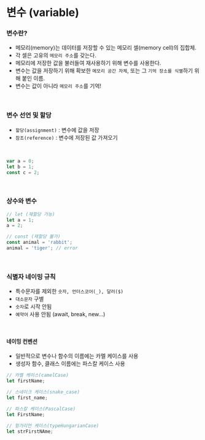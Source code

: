 # 변수 (variable)

### 변수란?

- 메모리(memory)는 데이터를 저장할 수 있는 메모리 셀(memory cell)의 집합체.
- 각 셀은 고유의 `메모리 주소`를 갖는다.
- 메모리에 저장한 값을 불러들여 재사용하기 위해 변수를 사용한다.
- 변수는 값을 저장하기 위해 확보한 `메모리 공간 자체`, 또는 그 `기억 장소를 식별`하기 위해 붙인 이름.
- 변수는 값이 아니라 `메모리 주소`를 기억!

<br/>

### 변수 선언 및 할당

- `할당(assignment)` : 변수에 값을 저장
- `참조(reference)` : 변수에 저장된 값 가져오기

<br/>

```javascript
var a = 0;
let b = 1;
const c = 2;
```

<br/>

### 상수와 변수

```javascript
// let (재할당 가능)
let a = 1;
a = 2;

// const (재할당 불가)
const animal = 'rabbit';
animal = 'tiger'; // error
```

<br/>

### 식별자 네이밍 규칙

- 특수문자를 제외한 `숫자, 언더스코어(_), 달러($)`
- `대소문자` 구별
- `숫자`로 시작 안됨
- `예약어` 사용 안됨 (await, break, new...)

<br/>

#### 네이밍 컨벤션

- 일반적으로 변수나 함수의 이름에는 카멜 케이스를 사용
- 생성자 함수, 클래스 이름에는 파스칼 케이스 사용

```javascript
// 카멜 케이스(camelCase)
let firstName;

// 스네이크 케이스(snake_case)
let first_name;

// 파스칼 케이스(PascalCase)
let FirstName;

// 헝가리언 케이스(typeHungarianCase)
let strFirstNAme;
```
